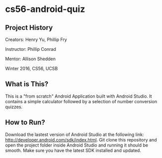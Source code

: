 # cs56-android-quiz

## Project History
Creators: Henry Yu, Phillip Fry

Instructor: Phillip Conrad 

Mentor: Allison Shedden

Winter 2016, CS56, UCSB

## What is This?

This is a "from scratch" Android Application built with Android Studio. It contains a simple calculator followed by a selection of number conversion quizzes.

## How to Run?

Download the lastest version of Android Studio at the following link: http://developer.android.com/sdk/index.html. Git clone this repository and open the project folder inside Android Studio and running it should be smooth. Make sure you have the latest SDK installed and updated.



